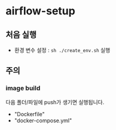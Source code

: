 # airflow-setup
## 처음 실행
- 환경 변수 설정
: `sh ./create_env.sh` 실행

## 주의
### image build
다음 폴더/파일에 push가 생기면 실행됩니다.
- "Dockerfile"
- "docker-compose.yml"
